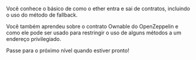 Você conhece o básico de como o ether entra e sai de contratos, incluindo o uso do método de fallback.

Você também aprendeu sobre o contrato Ownable do OpenZeppelin e como ele pode ser usado para restringir o uso de alguns métodos a um endereço privilegiado.

Passe para o próximo nível quando estiver pronto!